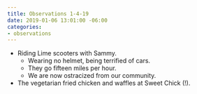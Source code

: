 ```yaml
---
title: Observations 1-4-19
date: 2019-01-06 13:01:00 -06:00
categories:
- observations
---
```


- Riding Lime scooters with Sammy.
	- Wearing no helmet, being terrified of cars.
	- They go fifteen miles per hour.
	- We are now ostracized from our community.
- The vegetarian fried chicken and waffles at Sweet Chick (!).